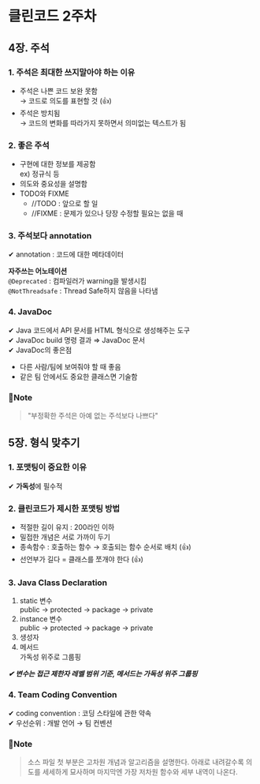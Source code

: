 # 클린코드 2주차

## 4장. 주석
### 1. 주석은 최대한 쓰지말아야 하는 이유
* 주석은 나쁜 코드 보완 못함   
→ 코드로 의도를 표현할 것 (👍)
* 주석은 방치됨   
→ 코드의 변화를 따라가지 못하면서 의미없는 텍스트가 됨

### 2. 좋은 주석
* 구현에 대한 정보를 제공함   
ex) 정규식 등
* 의도와 중요성을 설명함
* TODO와 FIXME
  * //TODO : 앞으로 할 일
  * //FIXME : 문제가 있으나 당장 수정할 필요는 없을 때

### 3. 주석보다 annotation
✔ annotation : 코드에 대한 메타데이터   

**자주쓰는 어노테이션**   
```@Deprecated``` : 컴파일러가 warning을 발생시킴   
```@NotThreadsafe``` : Thread Safe하지 않음을 나타냄

### 4. JavaDoc
✔ Java 코드에서 API 문서를 HTML 형식으로 생성해주는 도구   
✔ JavaDoc build 명령 결과 ⇒ JavaDoc 문서   
✔ JavaDoc의 좋은점
* 다른 사람/팀에 보여줘야 할 때 좋음
* 같은 팀 안에서도 중요한 클래스면 기술함

### 📝Note
> "부정확한 주석은 아예 없는 주석보다 나쁘다"   


## 5장. 형식 맞추기
### 1. 포맷팅이 중요한 이유
✔ **가독성**에 필수적

### 2. 클린코드가 제시한 포맷팅 방법
* 적절한 길이 유지 : 200라인 이하
* 밀접한 개념은 서로 가까이 두기
* 종속함수 : 호출하는 함수 → 호출되는 함수 순서로 배치 (👍)
* 선언부가 길다 = 클래스를 쪼개야 한다 (👍)

### 3. Java Class Declaration
1. static 변수   
public → protected → package → private
2. instance 변수   
public → protected → package → private
3. 생성자
4. 메서드   
가독성 위주로 그룹핑   

***✔ 변수는 접근 제한자 레벨 범위 기준, 메서드는 가독성 위주 그룹핑***

### 4. Team Coding Convention
✔ coding convention : 코딩 스타일에 관한 약속   
✔ 우선순위 : 개발 언어 → 팀 컨벤션

### 📝Note
> 소스 파일 첫 부분은 고차원 개념과 알고리즘을 설명한다. 아래로 내려갈수록 의도를 세세하게 묘사하며 마지막엔 가장 저차원 함수와 세부 내역이 나온다.
